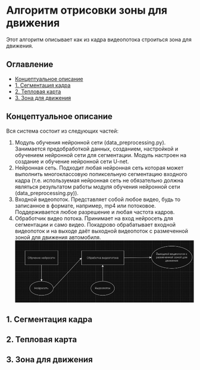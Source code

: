 # Алгоритм отрисовки зоны для движения
Этот алгоритм описывает как из кадра видеопотока строиться зона для движения.
## Оглавление
- [Концептуальное описание](#общее)
- [1. Сегментация кадра](#сегментация)
- [2. Тепловая карта](#heatmap)
- [3. Зона для движения](#зона)

## Концептуальное описание
Вся система состоит из следующих частей:
1) Модуль обучения нейронной сети (data_preprocessing.py). Занимается предобработкой данных, созданием, настройкой и обучением нейронной сети для сегментации. Модуль настроен на создание и обучение нейронной сети U-net.
2) Нейронная сеть. Подходит любая нейронная сеть которая может выполнить многоклассовую попиксельную сегментацию входного кадра (т.е. используемая нейронная сеть не обязательно должна являться результатом работы модуля обучения нейронной сети (data_preprocessing.py)).
3) Входной видеопоток. Представляет собой любое видео, будь то записанное в формате, например, mp4 или потоковое. Поддерживается любое разрешение и любая частота кадров.
4) Обработчик видео потока. Принимает на вход нейросеть для сегментации и само видео. Покадрово обрабатывает входной видеопоток и на выходе даёт выходной видеопоток с размеченной зоной для движения автомобиля.
![Общая схема работы программного модуля](1.jpg)

## 1. Сегментация кадра

## 2. Тепловая карта

## 3. Зона для движения

